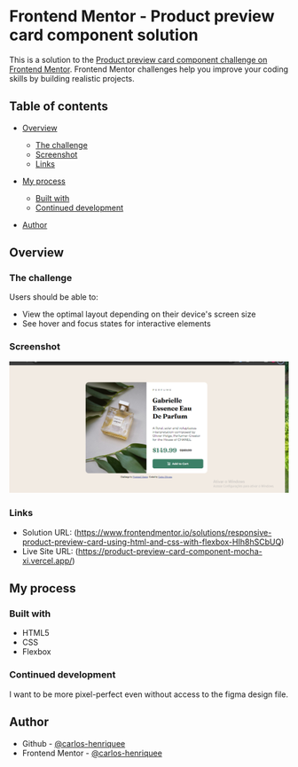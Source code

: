 # Frontend Mentor - Product preview card component solution

This is a solution to the [Product preview card component challenge on Frontend Mentor](https://www.frontendmentor.io/challenges/product-preview-card-component-GO7UmttRfa). Frontend Mentor challenges help you improve your coding skills by building realistic projects. 

## Table of contents

- [Overview](#overview)
  - [The challenge](#the-challenge)
  - [Screenshot](#screenshot)
  - [Links](#links)
- [My process](#my-process)
  - [Built with](#built-with)
  - [Continued development](#continued-development)

- [Author](#author)


## Overview

### The challenge

Users should be able to:

- View the optimal layout depending on their device's screen size
- See hover and focus states for interactive elements

### Screenshot

![](./images/Captura%20de%20tela%202024-07-25%20165634.png)


### Links

- Solution URL: (https://www.frontendmentor.io/solutions/responsive-product-preview-card-using-html-and-css-with-flexbox-HIh8hSCbUQ)
- Live Site URL: (https://product-preview-card-component-mocha-xi.vercel.app/)

## My process

### Built with

- HTML5
- CSS 
- Flexbox

### Continued development

I want to be more pixel-perfect even without access to the figma design file.

## Author

- Github - [@carlos-henriquee](https://github.com/carlos-henriquee)
- Frontend Mentor - [@carlos-henriquee](https://www.frontendmentor.io/profile/carlos-henriquee)


